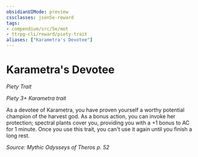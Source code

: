 ```yaml
---
obsidianUIMode: preview
cssclasses: json5e-reward
tags:
- compendium/src/5e/mot
- ttrpg-cli/reward/piety-trait
aliases: ["Karametra's Devotee"]
---
```

# Karametra's Devotee
*Piety Trait*  

*Piety 3+ Karametra trait*

As a devotee of Karametra, you have proven yourself a worthy potential champion of the harvest god. As a bonus action, you can invoke her protection; spectral plants cover you, providing you with a +1 bonus to AC for 1 minute. Once you use this trait, you can't use it again until you finish a long rest.

*Source: Mythic Odysseys of Theros p. 52*